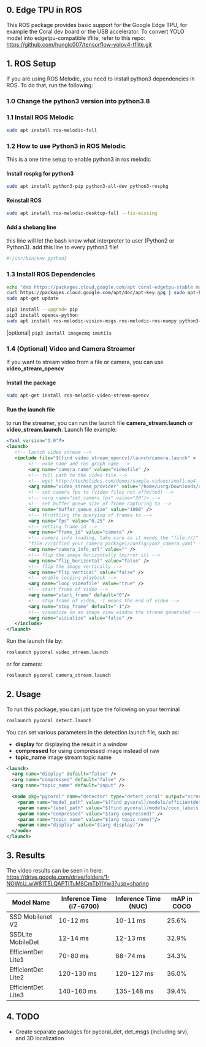 ## 0. Edge TPU in ROS

This ROS package provides basic support for the Google Edge TPU, for example the Coral dev board or the USB accelerator.
To convert YOLO model into edgetpu-compatible tflite, refer to this repo: https://github.com/hunglc007/tensorflow-yolov4-tflite.git

## 1. ROS Setup

If you are using ROS Melodic, you need to install python3 dependencies in ROS. To do that, run the following:

### 1.0 Change the python3 version into python3.8

### 1.1 Install ROS Melodic
```bash
sudo apt install ros-melodic-full
```

### 1.2 How to use Python3 in ROS Melodic
This is a one time setup to enable python3 in ros melodic

#### Install rospkg for python3
```bash
sudo apt install python3-pip python3-all-dev python3-rospkg
```

#### Reinstall ROS
```bash
sudo apt install ros-melodic-desktop-full --fix-missing
```

#### Add a shebang line
this line will let the bash know what interpreter to user (Python2 or Python3). add this line to every python3 file!
```python
#!/usr/bin/env python3
```


### 1.3 Install ROS Dependencies
```bash
echo "deb https://packages.cloud.google.com/apt coral-edgetpu-stable main" | sudo tee /etc/apt/sources.list.d/coral-edgetpu.list
curl https://packages.cloud.google.com/apt/doc/apt-key.gpg | sudo apt-key add -
sudo apt-get update

pip3 install --upgrade pip
pip3 install opencv-python
sudo apt install ros-melodic-vision-msgs ros-melodic-ros-numpy python3-pycoral libedgetpu1-std
```

[optional] ```pip3 install imagezmq imutils```

### 1.4 (Optional) Video and Camera Streamer
If you want to stream video from a file or camera, you can use **video_stream_opencv**
#### Install the package
```bash
sudo apt-get install ros-melodic-video-stream-opencv
```
#### Run the launch file
to run the streamer, you can run the launch file **camera_stream.launch** or **video_stream.launch**. Launch file example:
```xml
<?xml version="1.0"?>
<launch>
   <!-- launch video stream -->
   <include file="$(find video_stream_opencv)/launch/camera.launch" >
        <!-- node name and ros graph name -->
        <arg name="camera_name" value="videofile" />
        <!-- full path to the video file -->
        <!-- wget http://techslides.com/demos/sample-videos/small.mp4 -O /tmp/small.mp4 -->
        <arg name="video_stream_provider" value="/home/usrg/Downloads/out.mp4" />
        <!-- set camera fps to (video files not affected) -->
        <!-- <arg name="set_camera_fps" value="30"/> -->
        <!-- set buffer queue size of frame capturing to -->
        <arg name="buffer_queue_size" value="1000" />
        <!-- throttling the querying of frames to -->
        <arg name="fps" value="0.25" />
        <!-- setting frame_id -->
        <arg name="frame_id" value="camera" />
        <!-- camera info loading, take care as it needs the "file:///" at the start , e.g.:
        "file:///$(find your_camera_package)/config/your_camera.yaml" -->
        <arg name="camera_info_url" value="" />
        <!-- flip the image horizontally (mirror it) -->
        <arg name="flip_horizontal" value="false" />
        <!-- flip the image vertically -->
        <arg name="flip_vertical" value="false" />
        <!-- enable looping playback -->
        <arg name="loop_videofile" value="true" />
        <!-- start frame of video -->
        <arg name="start_frame" default="0"/>
        <!-- stop frame of video, -1 means the end of video -->
        <arg name="stop_frame" default="-1"/>
        <!-- visualize on an image_view window the stream generated -->
        <arg name="visualize" value="false" />
   </include>
</launch>
```
Run the launch file by:
```bash
roslaunch pycoral video_stream.launch
```
or for camera:
```bash
roslaunch pycoral camera_stream.launch
```

## 2. Usage
To run this package, you can just type the following on your terminal
```bash
roslaunch pycoral detect.launch
```
You can set various parameters in the detection launch file, such as:
- **display** for displaying the result in a window
- **compressed** for using compressed image instead of raw
- **topic_name** image stream topic name

```xml
<launch>
  <arg name="display" default="false" />
  <arg name="compressed" default="false" />
  <arg name="topic_name" default="input" />

  <node pkg="pycoral" name="detector" type="detect_coral" output="screen">
    <param name="model_path" value="$(find pycoral)/models/efficientdet_lite1_384_ptq_edgetpu.tflite" />
    <param name="label_path" value="$(find pycoral)/models/coco_labels.txt" />
    <param name="compressed" value="$(arg compressed)" />
    <param name="topic_name" value="$(arg topic_name)"/>
    <param name="display" value="$(arg display)"/>
  </node>
</launch>
```

## 3. Results
The video results can be seen in here: https://drive.google.com/drive/folders/1-NOWcU_wW81T5LQAPTITuM8CmTb11Yw3?usp=sharing

| Model Name | Inference Time (i7-6700) | Inference Time (NUC) | mAP in COCO |
| ---------- | -------------- | -------------- | ----------- |
| SSD Mobilenet V2 | 10-12 ms | 10-11 ms | 25.6% |
| SSDLite MobileDet | 12-14 ms | 12-13 ms | 32.9% |
| EfficientDet Lite1 | 70-80 ms | 68-74 ms | 34.3% |
| EfficientDet Lite2 | 120-130 ms | 120-127 ms | 36.0% |
| EfficientDet Lite3 | 140-160 ms | 135-148 ms | 39.4% |

## 4. TODO
- Create separate packages for pycoral_det, det_msgs (including srv), and 3D localization
